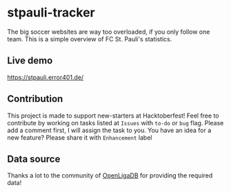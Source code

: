 # stpauli-tracker
The big soccer websites are way too overloaded, if you only follow one team. This is a simple overview of FC St. Pauli's statistics.

## Live demo
https://stpauli.error401.de/

## Contribution
This project is made to support new-starters at Hacktoberfest! Feel free to contribute by working on tasks listed at `Issues` with `to-do` or `bug` flag. Please add a comment first, I will assign the task to you.
You have an idea for a new feature? Please share it with `Enhancement` label

## Data source
Thanks a lot to the community of [OpenLigaDB](https://github.com/OpenLigaDB/OpenLigaDB-Samples) for providing the required data!
